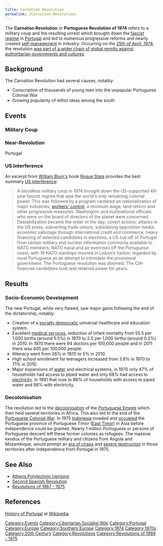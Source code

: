 ```yaml
---
title: Carnation Revolution
permalink: /Carnation_Revolution/
---
```


The **Carnation Revolution** or **Portoguese Revolution of 1974** refers
to a military coup and the resulting unrest which brought down the
[fascist regime](Estado_Novo_(Portugal).md "wikilink") in
[Portugal](Portugal.md "wikilink") and led to numerous progressive reforms
and nearly created
[self-management](Workers'_Self-Management.md "wikilink") in industry.
Occurring on the [25th of April,
1974](Timeline_of_Libertarian_Socialism_in_Southern_Europe.md "wikilink"),
the revolution [was part of a wider chain of global revolts against
authoritarian governments and
cultures](Revolutions_of_1967_-_1975.md "wikilink").

## Background

The Carnation Revolution had several causes, notably:

- Conscription of thousands of young men into the unpopular Portuguese
  Colonial War
- Growing popularity of leftist ideas among the south

## Events

### Military Coup

### Near-Revolution

Portugal

### US Interference

An excerpt from [William Blum's](William_Blum.md "wikilink") book [Rogue
State](Rogue_State_(Book).md "wikilink") provides the best summary [US
interference](Timeline_of_US_Imperialism.md "wikilink"):

> A bloodless military coup in 1974 brought down the US-supported
> 48-year fascist regime that was the world's only remaining colonial
> power. This was followed by a program centered on nationalization of
> major industries, [workers'
> control](Workers'_Self-Management.md "wikilink"), a minimum wage, land
> reform and other progressive measures. Washington and multinational
> officials who were on the board of directors of the planet were
> concerned. Destabilization became the order of the day: covert
> actions; attacks in the US press; subverting trade unions; subsidizing
> opposition media; economic sabotage through international credit and
> commerce; heavy financing of selected candidates in elections; a US
> cut-off of Portugal from certain military and nuclear information
> commonly available to NATO members; NATO naval and air exercises off
> the Portuguese coast, with 19 NATO warships moored in Lisbon’s harbor,
> regarded by most Portuguese as an attempt to intimidate the
> provisional government. The Portuguese revolution was doomed. The
> CIA-financed candidates took and retained power for years.

## Results

### Socio-Economic Development

The new Portugal, while very flawed, saw major gains following the end
of the dictatorship, notably:

- Creation of a [socially democratic](Social_Democracy.md "wikilink")
  universal healthcare and education system.
- Excellent [medical services](Healthcare.md "wikilink"), reduction of
  infant mortality from 55.5 per 1,000 births (around 5.5%) in 1970 to
  2.5 per 1,000 births (around 0.2%) in 2010. In 1970 there were 94
  doctors per 100,000 people and in 2011 there was 405 per 100,000
  people.
- Illiteracy went from 26% in 1970 to 5% in 2010.
- High school enrollment for teenagers increased from 3.8% in 1970 to
  71% in 2010.
- Major expansions of [water](water.md "wikilink") and electrical systems,
  in 1970 only 47% of households had access to piped water and only 68%
  had access to [electricity](electricity.md "wikilink"). In 1991 that rose
  to 86% of households with access to piped water and 98% with
  electricity.

### Decolonisation

The revolution led to the [decolonisation](decolonisation.md "wikilink") of
the [Portuguese Empire](Portuguese_Empire.md "wikilink") which then held
several territories in Africa. This also led to the end of the
[Portuguese Colonial War](Portuguese_Colonial_War.md "wikilink"). In 1975
[Indonesia](Indonesia.md "wikilink") invaded and
[occupied](Indonesian_Occupation_of_East_Timor.md "wikilink") the
Portuguese province of Portuguese Timor ([East
Timor](East_Timor.md "wikilink")) in Asia before independence could be
granted. Nearly 1 million Portuguese or persons of Portuguese descent
left these former colonies as refugees. The massive exodus of the
Portuguese military and citizens from Angola and Mozambique, would
prompt an [era of chaos](Angolan_Civil_War.md "wikilink") and [severe
destruction](Mozambican_Civil_War.md "wikilink") in those territories after
independence from Portugal in 1975.

## See Also

- [Athens Polytechnic
  Uprising](Athens_Polytechnic_Uprising_(1973).md "wikilink")
- [Second Spanish Revolution](Second_Spanish_Revolution.md "wikilink")
- [Revolutions of 1967 - 1975](Revolutions_of_1967_-_1975.md "wikilink")

## References

[History of Portugal](https://en.wikipedia.org/wiki/History_of_Portugal)
at [Wikipedia](Wikipedia.md "wikilink")

[Category:Events](Category:Events.md "wikilink") [Category:Libertarian
Socialist Wiki](Category:Libertarian_Socialist_Wiki.md "wikilink")
[Category:Portugal](Category:Portugal.md "wikilink")
[Category:Europe](Category:Europe.md "wikilink") [Category:Southern
Europe](Category:Southern_Europe.md "wikilink")
[Category:1974](Category:1974.md "wikilink")
[Category:1970s](Category:1970s.md "wikilink") [Category:20th
Century](Category:20th_Century.md "wikilink")
[Category:Revolutions](Category:Revolutions.md "wikilink")
[Category:Revolutions of 1968 -
1975](Category:Revolutions_of_1968_-_1975.md "wikilink")